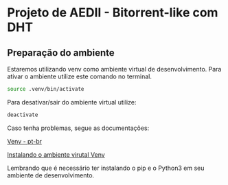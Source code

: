 # Projeto de AEDII - Bitorrent-like com DHT

## Preparação do ambiente

Estaremos utilizando venv como ambiente virtual de desenvolvimento.
Para ativar o ambiente utilize este comando no terminal.

```bash
source .venv/bin/activate
```

Para desativar/sair do ambiente virtual utilize:

```bash
deactivate
```

Caso tenha problemas, segue as documentações:

[Venv - pt-br](https://docs.python.org/pt-br/3/library/venv.html)

[Instalando o ambiente virutal Venv](https://packaging.python.org/en/latest/guides/installing-using-pip-and-virtual-environments/)

Lembrando que é necessário ter instalando o pip e o Python3 em seu ambiente de desenvolvimento.